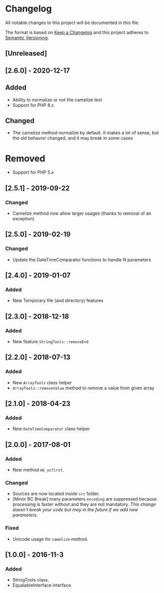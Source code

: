 # Changelog
All notable changes to this project will be documented in this file.

The format is based on [Keep a Changelog](http://keepachangelog.com/en/1.0.0/)
and this project adheres to [Semantic Versioning](http://semver.org/spec/v2.0.0.html).

## [Unreleased]

## [2.6.0] - 2020-12-17
## Added
- Ability to normalize or not the camelize text
- Support for PHP 8.x

## Changed
- The camelize method normalize by default. It makes a lot of sense, but the old behavior changed, and it may break in some cases

# Removed
- Support for PHP 5.x

## [2.5.1] - 2019-09-22
### Changed
- Camelize method now allow larger usages (thanks to removal of an exception)

## [2.5.0] - 2019-02-19
### Changed
- Update the DateTimeComparator functions to handle N parameters

## [2.4.0] - 2019-01-07
### Added
- New Temporary file (and directory) features

## [2.3.0] - 2018-12-18
### Added
- New feature `StringTools::removeEnd`

## [2.2.0] - 2018-07-13
### Added
- New `ArrayTools` class helper
- `ArrayTools::removeValue` method to remove a value from given array

## [2.1.0] - 2018-04-23
### Added
- New `DateTimeComparator` class helper

## [2.0.0] - 2017-08-01

### Added
- New method `mb_ucfirst`.

### Changed
- Sources are now located inside `src` folder.
- [Minor BC Break] many parameters `encoding` are suppressed because processing is faster without and they are not
  mandatory. _This change doesn't break your code but may in the future if we add new parameters._

### Fixed
- Unicode usage for `camelize` method.

## [1.0.0] - 2016-11-3

### Added

- StringTools class.
- EqualableInterface interface.
